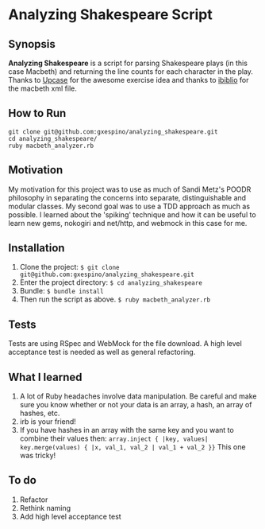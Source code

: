 Analyzing Shakespeare Script
======

## Synopsis
**Analyzing Shakespeare** is a script for parsing Shakespeare plays (in this case Macbeth) and returning the line counts for each character in the play. Thanks to [Upcase](http://upcase.com) for the awesome exercise idea and thanks to [ibiblio](http://ibiblio.org) for the macbeth xml file. 

## How to Run

```
git clone git@github.com:gxespino/analyzing_shakespeare.git
cd analyzing_shakespeare/
ruby macbeth_analyzer.rb
```

## Motivation

My motivation for this project was to use as much of Sandi Metz's POODR philosophy in separating the concerns into separate, distinguishable and modular classes. My second goal was to use a TDD approach as much as possible. I learned about the 'spiking' technique and how it can be useful to learn new gems, nokogiri and net/http, and webmock in this case for me. 

## Installation

1. Clone the project: `$ git clone git@github.com:gxespino/analyzing_shakespeare.git`
2. Enter the project directory: `$ cd analyzing_shakespeare`
3. Bundle: `$ bundle install`
4. Then run the script as above. `$ ruby macbeth_analyzer.rb`

## Tests

Tests are using RSpec and WebMock for the file download. A high level acceptance test is needed as well as general refactoring. 

## What I learned

1. A lot of Ruby headaches involve data manipulation. Be careful and make sure you know whether or not your data is an array, a hash, an array of hashes, etc. 
2. irb is your friend!
3. If you have hashes in an array with the same key and you want to combine their values then: `array.inject { |key, values| key.merge(values) { |x, val_1, val_2 | val_1 + val_2 }}`  This one was tricky!

## To do

1. Refactor
2. Rethink naming
3. Add high level acceptance test 


